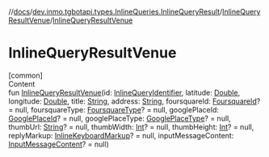 //[docs](../../../index.md)/[dev.inmo.tgbotapi.types.InlineQueries.InlineQueryResult](../index.md)/[InlineQueryResultVenue](index.md)/[InlineQueryResultVenue](-inline-query-result-venue.md)



# InlineQueryResultVenue  
[common]  
Content  
fun [InlineQueryResultVenue](-inline-query-result-venue.md)(id: [InlineQueryIdentifier](../../dev.inmo.tgbotapi.types/index.md#%5Bdev.inmo.tgbotapi.types%2FInlineQueryIdentifier%2F%2F%2FPointingToDeclaration%2F%5D%2FClasslikes%2F625018081), latitude: [Double](https://kotlinlang.org/api/latest/jvm/stdlib/kotlin/-double/index.html), longitude: [Double](https://kotlinlang.org/api/latest/jvm/stdlib/kotlin/-double/index.html), title: [String](https://kotlinlang.org/api/latest/jvm/stdlib/kotlin/-string/index.html), address: [String](https://kotlinlang.org/api/latest/jvm/stdlib/kotlin/-string/index.html), foursquareId: [FoursquareId](../../dev.inmo.tgbotapi.types/index.md#%5Bdev.inmo.tgbotapi.types%2FFoursquareId%2F%2F%2FPointingToDeclaration%2F%5D%2FClasslikes%2F625018081)? = null, foursquareType: [FoursquareType](../../dev.inmo.tgbotapi.types/index.md#%5Bdev.inmo.tgbotapi.types%2FFoursquareType%2F%2F%2FPointingToDeclaration%2F%5D%2FClasslikes%2F625018081)? = null, googlePlaceId: [GooglePlaceId](../../dev.inmo.tgbotapi.types/index.md#%5Bdev.inmo.tgbotapi.types%2FGooglePlaceId%2F%2F%2FPointingToDeclaration%2F%5D%2FClasslikes%2F625018081)? = null, googlePlaceType: [GooglePlaceType](../../dev.inmo.tgbotapi.types/index.md#%5Bdev.inmo.tgbotapi.types%2FGooglePlaceType%2F%2F%2FPointingToDeclaration%2F%5D%2FClasslikes%2F625018081)? = null, thumbUrl: [String](https://kotlinlang.org/api/latest/jvm/stdlib/kotlin/-string/index.html)? = null, thumbWidth: [Int](https://kotlinlang.org/api/latest/jvm/stdlib/kotlin/-int/index.html)? = null, thumbHeight: [Int](https://kotlinlang.org/api/latest/jvm/stdlib/kotlin/-int/index.html)? = null, replyMarkup: [InlineKeyboardMarkup](../../dev.inmo.tgbotapi.types.buttons/-inline-keyboard-markup/index.md)? = null, inputMessageContent: [InputMessageContent](../../dev.inmo.tgbotapi.types.InlineQueries.abstracts/-input-message-content/index.md)? = null)  



